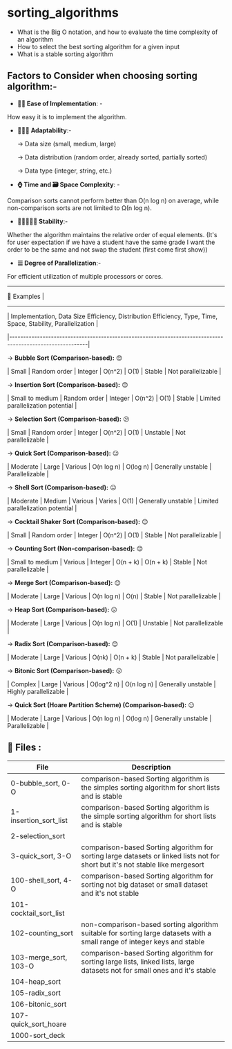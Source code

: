# sorting_algorithms

- What is the Big O notation, and how to evaluate the time complexity of an algorithm
- How to select the best sorting algorithm for a given input
- What is a stable sorting algorithm

## Factors to Consider when choosing sorting algorithm:-

- **🏌️‍♂️ Ease of Implementation**: -

How easy it is to implement the algorithm.

- **🤹🏽‍♂️ Adaptability**:-

  -> Data size (small, medium, large)

  -> Data distribution (random order, already sorted, partially sorted)

  -> Data type (integer, string, etc.)

- **⌚ Time and 🗃️ Space Complexity**: -

Comparison sorts cannot perform better than O(n log n) on average, while non-comparison sorts are not limited to Ω(n log n).

- **🧑🏻‍🤝‍🧑🏾 Stability**:-

 Whether the algorithm maintains the relative order of equal elements. (It's for user expectation if we have a student have the same grade I want the order to be the same and not swap the student (first come first show))

- **☰ Degree of Parallelization**:-

 For efficient utilization of multiple processors or cores.

---------------

📁 Examples  |

---------------

| Implementation, Data Size Efficiency, Distribution Efficiency, Type, Time, Space, Stability, Parallelization |


|----------------------------------------------------------------------------------------------------------|


-> **Bubble Sort (Comparison-based):** 😊

 | Small | Random order | Integer | O(n^2) | O(1) | Stable | Not parallelizable |


-> **Insertion Sort (Comparison-based):** 😊 

| Small to medium | Random order | Integer | O(n^2) | O(1) | Stable | Limited parallelization potential |


-> **Selection Sort (Comparison-based):** 😕

 | Small | Random order | Integer | O(n^2) | O(1) | Unstable | Not parallelizable |


-> **Quick Sort (Comparison-based):** 😐

 | Moderate | Large | Various | O(n log n) | O(log n) | Generally unstable | Parallelizable |


-> **Shell Sort (Comparison-based):** 😐

 | Moderate | Medium | Various | Varies | O(1) | Generally unstable | Limited parallelization potential |


-> **Cocktail Shaker Sort (Comparison-based):** 😊 

| Small | Random order | Integer | O(n^2) | O(1) | Stable | Not parallelizable |


-> **Counting Sort (Non-comparison-based):** 😊 

| Small to medium | Various | Integer | O(n + k) | O(n + k) | Stable | Not parallelizable |


-> **Merge Sort (Comparison-based):** 😊

 | Moderate | Large | Various | O(n log n) | O(n) | Stable | Not parallelizable |


-> **Heap Sort (Comparison-based):** 😕 

| Moderate | Large | Various | O(n log n) | O(1) | Unstable | Not parallelizable |


-> **Radix Sort (Comparison-based):** 😊

 | Moderate | Large | Various | O(nk) | O(n + k) | Stable | Not parallelizable |


-> **Bitonic Sort (Comparison-based):** 😕 

| Complex | Large | Various | O(log^2 n) | O(n log n) | Generally unstable | Highly parallelizable |


-> **Quick Sort (Hoare Partition Scheme) (Comparison-based):** 😐

 | Moderate | Large | Various | O(n log n) | O(log n) | Generally unstable | Parallelizable |




## 📂 Files : 
|File|Description|
|---|---|
|0-bubble_sort, 0-O| comparison-based Sorting algorithm is the simples sorting algorithm for short lists and is stable|
|1-insertion_sort_list|comparison-based Sorting algorithm is the simple sorting algorithm for short lists and is stable|
|2-selection_sort||
|3-quick_sort, 3-O| comparison-based Sorting algorithm for sorting large datasets or linked lists not for short but it's not stable like mergesort|
|100-shell_sort, 4-O| comparison-based Sorting algorithm for sorting not big dataset or small dataset and it's not stable |
|101-cocktail_sort_list||
|102-counting_sort| non-comparison-based sorting algorithm suitable for sorting large datasets with a small range of integer keys and stable|
|103-merge_sort, 103-O| comparison-based Sorting algorithm for sorting large lists, linked lists, large datasets not for small ones and it's stable|
|104-heap_sort||
|105-radix_sort||
|106-bitonic_sort||
|107-quick_sort_hoare||
|1000-sort_deck||
